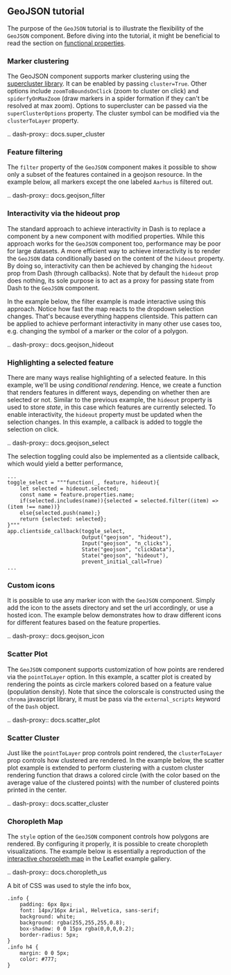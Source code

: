 ## GeoJSON tutorial

The purpose of the `GeoJSON` tutorial is to illustrate the flexibility of the `GeoJSON` component. Before diving into the tutorial, it might be beneficial to read the section on [functional properties](/docs/func_props).

### Marker clustering

The GeoJSON component supports marker clustering using the [supercluster library](https://github.com/mapbox/supercluster). It can be enabled by passing `cluster=True`. Other options include `zoomToBoundsOnClick` (zoom to cluster on click) and `spiderfyOnMaxZoom` (draw markers in a spider formation if they can't be resolved at max zoom). Options to supercluster can be passed via the `superClusterOptions` property. The cluster symbol can be modified via the `clusterToLayer` property.

.. dash-proxy:: docs.super_cluster

### Feature filtering

The `filter` property of the `GeoJSON` component makes it possible to show only a subset of the features contained in a geojson resource. In the example below, all markers except the one labeled `Aarhus` is filtered out.

.. dash-proxy:: docs.geojson_filter

### Interactivity via the hideout prop

The standard approach to achieve interactivity in Dash is to replace a component by a new component with modified properties. While this approach works for the `GeoJSON` component too, performance may be poor for large datasets. A more efficient way to achieve interactivity is to render the `GeoJSON` data conditionally based on the content of the `hideout` property. By doing so, interactivity can then be achieved by changing the `hideout` prop from Dash (through callbacks). Note that by default the `hideout` prop does nothing, its sole purpose is to act as a proxy for passing state from Dash to the `GeoJSON` component.

In the example below, the filter example is made interactive using this approach. Notice how fast the map reacts to the dropdown selection changes. That's because everything happens clientside. This pattern can be applied to achieve performant interactivity in many other use cases too, e.g. changing the symbol of a marker or the color of a polygon.  

.. dash-proxy:: docs.geojson_hideout

### Highlighting a selected feature

There are many ways realise highlighting of a selected feature. In this example, we'll be using _conditional rendering_. Hence, we create a function that renders features in different ways, depending on whether then are selected or not. Similar to the previous example, the `hideout` property is used to store _state_, in this case which features are currently selected. To enable interactivity, the `hideout` property must be updated when the selection changes. In this example, a callback is added to toggle the selection on click.

.. dash-proxy:: docs.geojson_select

The selection toggling could also be implemented as a clientside callback, which would yield a better performance,

    ...
    toggle_select = """function(_, feature, hideout){
        let selected = hideout.selected;
        const name = feature.properties.name;
        if(selected.includes(name)){selected = selected.filter((item) => (item !== name))}
        else{selected.push(name);}
        return {selected: selected};
    }"""
    app.clientside_callback(toggle_select,
                            Output("geojson", "hideout"),
                            Input("geojson", "n_clicks"),
                            State("geojson", "clickData"),
                            State("geojson", "hideout"),
                            prevent_initial_call=True)
    ...

### Custom icons

It is possible to use any marker icon with the `GeoJSON` component. Simply add the icon to the assets directory and set the url accordingly, or use a hosted icon. The example below demonstrates how to draw different icons for different features based on the feature properties.

.. dash-proxy:: docs.geojson_icon

### Scatter Plot

The `GeoJSON` component supports customization of how points are rendered via the `pointToLayer` option. In this example, a scatter plot is created by rendering the points as circle markers colored based on a feature value (population density). Note that since the colorscale is constructed using the `chroma` javascript library, it must be pass via the `external_scripts` keyword of the `Dash` object.

.. dash-proxy:: docs.scatter_plot

### Scatter Cluster

Just like the `pointToLayer` prop controls point rendered, the `clusterToLayer` prop controls how clustered are rendered. In the example below, the scatter plot example is extended to perform clustering with a custom cluster rendering function that draws a colored circle (with the color based on the average value of the clustered points) with the number of clustered points printed in the center.

.. dash-proxy:: docs.scatter_cluster


### Choropleth Map

The `style` option of the `GeoJSON` component controls how polygons are rendered. By configuring it properly, it is possible to create choropleth visualizations. The example below is essentially a reproduction of the [interactive choropleth map](https://leafletjs.com/examples/choropleth/) in the Leaflet example gallery. 

.. dash-proxy:: docs.choropleth_us

A bit of CSS was used to style the info box,

    .info {
        padding: 6px 8px;
        font: 14px/16px Arial, Helvetica, sans-serif;
        background: white;
        background: rgba(255,255,255,0.8);
        box-shadow: 0 0 15px rgba(0,0,0,0.2);
        border-radius: 5px;
    }
    .info h4 {
        margin: 0 0 5px;
        color: #777;
    }